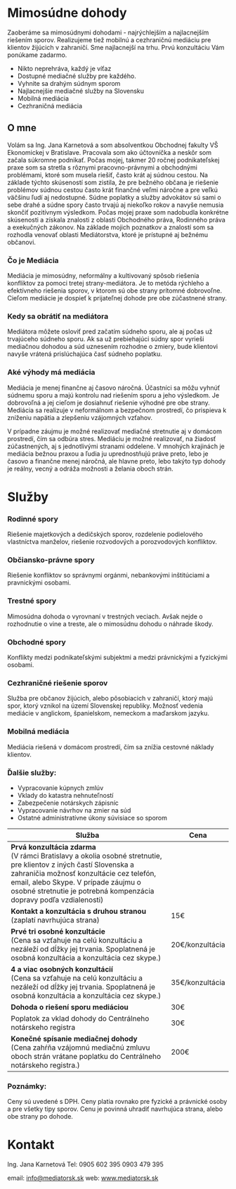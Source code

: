 # Mimosúdne dohody

Zaoberáme sa mimosúdnymi dohodami - najrýchlejším a najlacnejším riešením sporov.
Realizujeme tiež mobilnú a cezhraničnú mediáciu pre klientov žijúcich v zahraničí.
Sme najlacnejší na trhu. Prvú konzultáciu Vám ponúkame zadarmo.

- Nikto neprehráva, každý je víťaz
- Dostupné mediačné služby pre každého.
- Vyhnite sa drahým súdnym sporom
- Najlacnejšie mediačné služby na Slovensku
- Mobilná mediácia
- Cezhraničná mediácia

## O mne
Volám sa Ing. Jana Karnetová a som absolventkou Obchodnej fakulty VŠ Ekonomickej v Bratislave. Pracovala som ako účtovníčka a neskôr som začala súkromne podnikať. Počas mojej, takmer 20 ročnej podnikateľskej praxe som sa stretla s rôznymi pracovno-právnymi a obchodnými problémami, ktoré som musela riešiť, často krát aj súdnou cestou. Na základe týchto skúseností som zistila, že pre bežného občana je riešenie problémov súdnou cestou často krát finančné veľmi náročne a pre veľkú väčšinu ľudí aj nedostupné. Súdne poplatky a služby advokátov sú sami o sebe drahé a súdne spory často trvajú aj niekoľko rokov a navyše nemusia skončiť pozitívnym výsledkom. Počas mojej praxe som nadobudla konkrétne skúsenosti a získala znalosti z oblasti Obchodného práva, Rodinného práva a exekučných zákonov. Na základe mojich poznatkov a znalostí som sa rozhodla venovať oblasti Mediátorstva, ktoré je prístupné aj bežnému občanovi.

### Čo je Mediácia
Mediácia je mimosúdny, neformálny a kultivovaný spôsob riešenia konfliktov za pomoci tretej strany-mediátora. Je to metóda rýchleho a efektívneho riešenia sporov, v ktorom sú obe strany prítomné dobrovoľne. Cieľom mediácie je dospieť k prijateľnej dohode pre obe zúčastnené strany.
### Kedy sa obrátiť na mediátora
Mediátora môžete osloviť pred začatím súdneho sporu, ale aj počas už trvajúceho súdneho	sporu. Ak sa už prebiehajúci súdny spor vyrieši mediačnou dohodou a súd uznesením	rozhodne o zmiery, bude klientovi navyše vrátená prislúchajúca časť súdneho poplatku.
### Aké výhody má mediácia
Mediácia je menej finančne aj časovo náročná. Účastníci sa môžu vyhnúť súdnemu sporu a majú kontrolu nad riešením sporu a jeho výsledkom. Je dobrovoľná a jej cieľom je dosiahnuť riešenie výhodné pre obe strany. Mediácia sa realizuje v neformálnom a bezpečnom prostredí, čo prispieva k zníženiu napätia a zlepšeniu vzájomných vzťahov.

V prípadne záujmu je možné realizovať mediačné stretnutie aj v domácom prostredí,	čím sa odbúra	stres. Mediáciu je možné realizovať, na žiadosť zúčastnených, aj s jednotlivými stranami oddelene. V mnohých krajinách je mediácia bežnou praxou a ľudia ju	uprednostňujú práve preto, lebo je časovo a finančne menej náročná, ale hlavne preto, lebo takýto typ dohody je reálny, vecný a odráža možnosti a želania oboch strán.

# Služby
### Rodinné spory
Riešenie majetkových a dedičských sporov, rozdelenie podielového vlastníctva manželov, riešenie rozvodových a porozvodových konfliktov. 

### Občiansko-právne spory
Riešenie konfliktov so správnymi orgánmi,  nebankovými inštitúciami a pravnickými osobami.

### Trestné spory
Mimosúdna dohoda o vyrovnaní v trestných veciach. Avšak nejde o rozhodnutie o vine a treste, ale o mimosúdnu dohodu o náhrade škody.

### Obchodné spory
Konflikty medzi podnikateľskými subjektmi a medzi právnickými a fyzickými osobami.

### Cezhraničné riešenie sporov
Služba pre občanov žijúcich, alebo pôsobiacich v zahraničí, ktorý majú spor, ktorý vznikol na území Slovenskej republiky. Možnosť vedenia mediácie v anglickom, španielskom, nemeckom a maďarskom jazyku.

### Mobilná mediácia 
Mediácia riešená v domácom prostredí, čím sa znížia cestovné náklady klientov.

### Ďalšie služby:
- Vypracovanie kúpnych zmlúv
- Vklady do katastra nehnuteľností
- Zabezpečenie notárskych zápisníc
- Vypracovanie návrhov na zmier na súd
- Ostatné administratívne úkony súvisiace so sporom

|Služba                                                     |Cena|
|-----------------------------------------------------------|----|
|**Prvá konzultácia zdarma** <br> (V rámci Bratislavy a okolia osobné stretnutie, pre klientov z iných častí Slovenska a zahraničia možnosť konzultácie cez telefón, email, alebo Skype. V prípade záujmu o osobné stretnutie je potrebná kompenzácia dopravy podľa vzdialenosti)||
|**Kontakt a konzultácia s druhou stranou** <br> (zaplatí navrhujúca strana)|15€|
|**Prvé tri osobné konzultácie** <br> (Cena sa vzťahuje na celú konzultáciu a nezáleží od dĺžky jej trvania. Spoplatnená je osobná konzultácia a konzultácia cez skype.)|20€/konzultácia|
|**4 a viac osobných konzultácií** <br> (Cena sa vzťahuje na celú konzultáciu a nezáleží od dĺžky jej trvania. Spoplatnená je osobná konzultácia a konzultácia cez skype.)|35€/konzultácia|
|**Dohoda o riešení sporu mediáciou** <br>|30€|
|Poplatok za vklad dohody do Centrálneho notárskeho registra|30€|
|**Konečné spísanie mediačnej dohody** <br> (Cena zahŕňa vzájomnú mediačnú zmluvu oboch strán vrátane poplatku do Centrálneho notárskeho registra.) |200€|


### Poznámky:
Ceny sú uvedené s DPH.
Ceny platia rovnako pre fyzické a právnické osoby a pre všetky tipy sporov. 
Cenu je povinná uhradiť navrhujúca strana, alebo obe strany po dohode.

# Kontakt
Ing. Jana Karnetová
Tel: 0905 602 395
      0903 479 395 

email: info@mediatorsk.sk
web:   www.mediatorsk.sk
